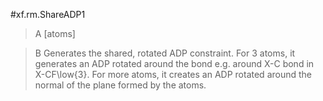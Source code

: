#xf.rm.ShareADP1

>A [atoms]

>B Generates the shared, rotated ADP constraint. For 3 atoms, it generates an ADP rotated around the bond e.g. around X-C bond in X-CF\low{3}. For more atoms, it creates an ADP rotated around the normal of the plane formed by the atoms.
